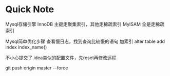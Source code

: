 # Quick Note

Mysql存储引擎 
InnoDB 主键走聚集索引，其他走稀疏索引
MyISAM 全是走稀疏索引



Mysql简单优化步骤
查看慢日志，找到查询比较慢的语句
加索引 alter table <table-name> add index index_name(<attr-name>)



不小心提交了.idea类似的配置文件，先reset再修改远程

git push origin master --force

